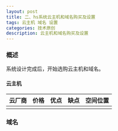 ```yaml
---
layout: post
title: 二、hs系统云主机和域名购买及设置
tags: 云主机 域名 设置
categories: 技术原创
description: 云主机和域名购买及设置
---
```


### 概述

系统设计完成后，开始选购云主机和域名。

#### 云主机

| 云厂商 | 价格 | 优点 | 缺点 | 空间位置 |
| ------ | ---- | ---- | ---- | -------- |
|        |      |      |      |          |



### 域名